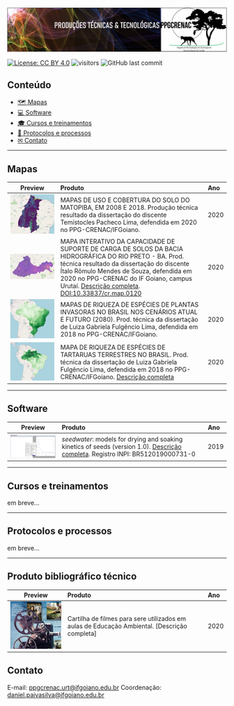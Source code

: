[![](imagens/banner.png)](https://ppgcrenacurt.github.io)

[![License: CC BY 4.0](https://img.shields.io/badge/License-CC%20BY%204.0-lightgrey.svg)](https://creativecommons.org/licenses/by/4.0/)
![visitors](https://visitor-badge.glitch.me/badge?page_id=https://ppgcrenacurt.github.io/)
![GitHub last commit](https://img.shields.io/github/last-commit/ppgcrenacurt/ppgcrenacurt.github.io?color=brightgreen&style=flat)

## Conteúdo

   * [&#x1f5fa; Mapas](#mapas)
   * [&#x1f4bb; Software](#software)
   * [&#x1f393; Cursos e treinamentos](#cursos-e-treinamentos)
   * [&#x1f4dd; Protocolos e processos](#protocolos-e-processos)
   * [&#x2709; Contato](#contato)

----

## Mapas

Preview | Produto | Ano
-----------|:------------------------------------------------------|:----- 
[![](imagens/matopiba.png)](https://ppgcrenacurt.github.io/MATOPIBA/) | MAPAS DE USO E COBERTURA DO SOLO DO MATOPIBA, EM 2008 E 2018. Produção técnica resultado da dissertação do discente Temístocles Pacheco Lima, defendida em 2020 no PPG-CRENAC/IFGoiano. | 2020
[![](imagens/bhrp.png)](https://ppgcrenacurt.github.io/Bacia_Hidrografica_Rio_Preto/) | MAPA INTERATIVO DA CAPACIDADE DE SUPORTE DE CARGA DE SOLOS DA BACIA HIDROGRÁFICA DO RIO PRETO - BA. Prod. técnica resultado da dissertação do discente Ítalo Rômulo Mendes de Souza, defendida em 2020 no PPG-CRENAC do IF Goiano, campus Urutaí. [Descrição completa](produtos/2020/mapa_bhrp.md). [DOI:10.33837/cr.map.0120](https://doi.org/10.33837/cr.map.0120) | 2020
[![](imagens/invasoras.png)](https://ppgcrenacurt.github.io/Plantas_Invasoras_Brasil/) | MAPAS DE RIQUEZA DE ESPÉCIES DE PLANTAS INVASORAS NO BRASIL NOS CENÁRIOS ATUAL E FUTURO (2080). Prod. técnica da dissertação de Luiza Gabriela Fulgêncio Lima, defendida em 2018 no PPG-CRENAC/IFGoiano. | 2020
[![](imagens/tartarugas.png)](https://ppgcrenacurt.github.io/Tartarugas_Terrestres/) | MAPA DE RIQUEZA DE ESPÉCIES DE TARTARUAS TERRESTRES NO BRASIL. Prod. técnica da dissertação de Luiza Gabriela Fulgêncio Lima, defendida em 2018 no PPG-CRENAC/IFGoiano. [Descrição completa](produtos/2019/manual_teste1.pdf) | 2020


----

## Software

Preview | Produto | Ano
-----------|:------------------------------------------------------|:----- 
[<img src="imagens/seedwater.png" width="250">](https://cran.r-project.org/package=seedwater) | _seedwater_: models for drying and soaking kinetics of seeds (version 1.0). [Descrição completa](produtos/2020/software_seedwater.md). Registro INPI: BR512019000731-0 | 2019


----

## Cursos e treinamentos

em breve...

----

## Protocolos e processos

em breve...


----

## Produto bibliográfico técnico

Preview | Produto | Ano
-----------|:------------------------------------------------------|:----- 
[<img src="imagens/cartilha_ambiental_guilherme_aline.jpeg" width="200">](produtos/2020/GuilhermeAline1.pdf) | Cartilha de filmes para sere utilizados em aulas de Educação Ambiental. [Descrição completa] | 2020



## Contato
E-mail: ppgcrenac.urt@ifgoiano.edu.br
Coordenação: daniel.paivasilva@ifgoiano.edu.br
